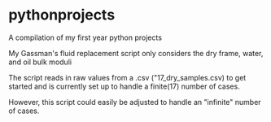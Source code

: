 # pythonprojects
A compilation of my first year python projects

My Gassman's fluid replacement script only considers the dry frame, water, and oil bulk moduli

The script reads in raw values from a .csv ("17_dry_samples.csv) to get started and is currently set up to handle a finite(17) number of cases.

However, this script could easily be adjusted to handle an "infinite" number of cases.
